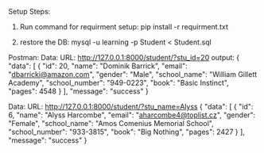 Setup Steps:

1. Run command for requirment setup:
	pip install -r requirment.txt

2. restore the DB:
	mysql -u learning -p Student < Student.sql
	

Postman:
Data: 
URL:  http://127.0.0.1:8000/student/?stu_id=20
output: {
    "data": [
        {
            "id": 20,
            "name": "Dominik Barrick",
            "email": "dbarricki@amazon.com",
            "gender": "Male",
            "school_name": "William Gillett Academy",
            "school_number": "949-0223",
            "book": "Basic Instinct",
            "pages": 4548
        }
    ],
    "message": "success"
}

Data: 
URL:  http://127.0.0.1:8000/student/?stu_name=Alyss
{
    "data": [
        {
            "id": 6,
            "name": "Alyss Harcombe",
            "email": "aharcombe4@toplist.cz",
            "gender": "Female",
            "school_name": "Amos Comenius Memorial School",
            "school_number": "933-3815",
            "book": "Big Nothing",
            "pages": 2427
        }
    ],
    "message": "success"
}




